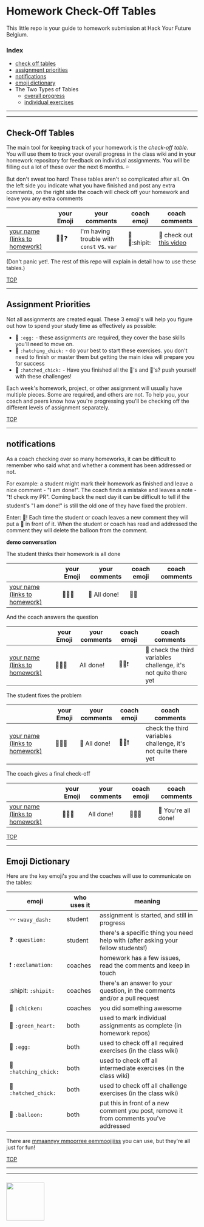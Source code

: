# Homework Check-Off Tables

This little repo is your guide to homework submission at Hack Your Future Belgium.

### Index
* [check off tables](#check-off-tables)
* [assignment priorities](#assignment-priorities)
* [notifications](#notifications)
* [emoji dictionary](#emoji-dictionary)
* The Two Types of Tables
    * [overall progress](./class-wiki.md)
    * [individual exercises](./homework-repos.md)

---
---

## Check-Off Tables

The main tool for keeping track of your homework is the _check-off table_. You will use them to track your overall progress in the class wiki and in your homework repository for feedback on individual assignments. You will be filling out a lot of these over the next 6 months. :sweat_drops:

But don't sweat too hard! These tables aren't so complicated after all. On the left side you indicate what you have finished and post any extra comments, on the right side the coach will check off your homework and leave you any extra comments

|  | your Emoji | your comments | coach emoji | coach comments |
| --- | --- | --- | --- | --- |
| [your name (links to homework)](https://www.badgerbadgerbadger.com) | :egg::hatching_chick::question: | I'm having trouble with ```const``` vs. ```var``` | :egg::hatching_chick::shipit: | :balloon: check out [this video](https://tylermcginnis.com/var-let-const/) |

(Don't panic yet!. The rest of this repo will explain in detail how to use these tables.) 

[TOP](#homework-check-off-tables)

---


## Assignment Priorities


Not all assignments are created equal.  These 3 emoji's will help you figure out how to spend your study time as effectively as possible:
* :egg: ```:egg:``` - these assignments are required, they cover the base skills you'll need to move on.
* :hatching_chick: ```:hatching_chick:``` - do your best to start these exercises. you don't need to finish or master them but getting the main idea will prepare you for success
* :hatched_chick: ```:hatched_chick:``` - Have you finished all the :egg:'s and :hatching_chick:'s? push yourself with these challenges!

Each week's homework, project, or other assignment will usually have multiple pieces.  Some are required, and others are not.  To help you, your coach and peers know how you're progressing you'll be checking off the different levels of assignment separately.  


[TOP](#homework-check-off-tables)

---


## notifications

As a coach checking over so many homeworks, it can be difficult to remember who said what and whether a comment has been addressed or not.  

For example: a student might mark their homework as finished and leave a nice comment - "I am done!".  The coach finds a mistake and leaves a note - ":exclamation:! check my PR". Coming back the next day it can be difficult to tell if the student's "I am done!" is still the old one of they have fixed the problem.

Enter: :balloon:!  Each time the student or coach leaves a new comment they will put a :balloon: in front of it.  When the student or coach has read and addressed the comment they will delete the balloon from the comment.


__demo conversation__

The student thinks their homework is all done

|  | your Emoji | your comments | coach emoji | coach comments |
| --- | --- | --- | --- | --- |
| [your name (links to homework)](https://www.badgerbadgerbadger.com) | :egg::hatching_chick::hatched_chick: | :balloon: All done! | :egg::hatching_chick: | |


And the coach answers the question

|  | your Emoji | your comments | coach emoji | coach comments |
| --- | --- | --- | --- | --- |
| [your name (links to homework)](https://www.badgerbadgerbadger.com) | :egg::hatching_chick::hatched_chick: | All done! | :egg::hatching_chick::exclamation: | :balloon: check the third variables challenge, it's not quite there yet |

The student fixes the problem

|  | your Emoji | your comments | coach emoji | coach comments |
| --- | --- | --- | --- | --- |
| [your name (links to homework)](https://www.badgerbadgerbadger.com) | :egg::hatching_chick::hatched_chick: | :balloon: All done! | :egg::hatching_chick::exclamation: |  check the third variables challenge, it's not quite there yet |

The coach gives a final check-off

|  | your Emoji | your comments | coach emoji | coach comments |
| --- | --- | --- | --- | --- |
| [your name (links to homework)](https://www.badgerbadgerbadger.com) | :egg::hatching_chick::hatched_chick: | All done! | :egg::hatching_chick::hatched_chick: | :balloon: You're all done! |



[TOP](#homework-check-off-tables)

---


## Emoji Dictionary

Here are the key emoji's you and the coaches will use to communicate on the tables:

| emoji | who uses it | meaning |
| --- | --- | --- |
| :wavy_dash: ```:wavy_dash:``` | student | assignment is started, and still in progress  | 
| :question: ```:question:``` | student | there's a specific thing you need help with (after asking your fellow students!) | 
| :exclamation: ```:exclamation:``` | coaches | homework has a few issues, read the comments and keep in touch |
| :shipit: ```:shipit:``` | coaches | there's an answer to your question, in the comments and/or a pull request     | 
| :chicken: ```:chicken:``` | coaches | you did something awesome |
| :green_heart: ```:green_heart:``` | both | used to mark individual assignments as complete (in homework repos) |
| :egg: ```:egg:``` | both | used to check off all required exercises (in the class wiki) |
| :hatching_chick: ```:hatching_chick:``` | both | used to check off all intermediate exercises (in the class wiki) |
| :hatched_chick: ```:hatched_chick:``` | both | used to check off all challenge exercises (in the class wiki) |
| :balloon: ```:balloon:``` | both | put this in front of a new comment you post, remove it from comments you've addressed  |

There are [mmaannyy mmoorree eemmoojjiiss](https://gist.github.com/rxaviers/7360908) you can use, but they're all just for fun!

[TOP](#homework-check-off-tables)

___
___
### <a href="https://hackyourfuture.be" target="_blank"><img src="https://pbs.twimg.com/profile_images/984474625009741824/Bs_qKx6-_400x400.jpg" width="100" height="100"></img></a>
